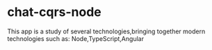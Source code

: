 # chat-cqrs-node
This app is a study of  several technologies,bringing together modern technologies such as: Node,TypeScript,Angular  
